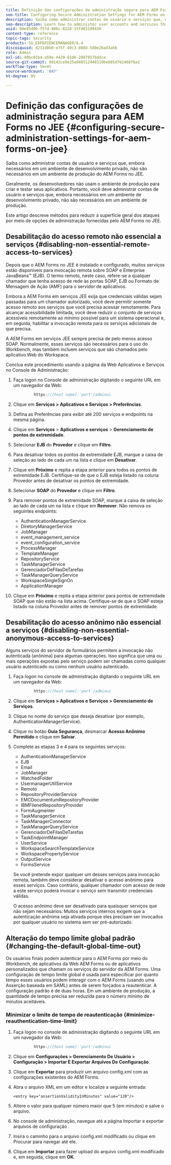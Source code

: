 ```yaml
---
title: Definição das configurações de administração segura para AEM Forms no JEE
seo-title: Configuring Secure Administration Settings for AEM Forms on JEE
description: Saiba como administrar contas de usuário e serviços que, embora necessários em um ambiente de desenvolvimento privado, não são necessários em um ambiente de produção do AEM Forms no JEE.
seo-description: Learn how to administer user accounts and services that, although required in a private development environment, are not required in a production environment of AEM Forms on JEE.
uuid: 04e45d06-f57d-406c-8228-15f483199430
content-type: reference
topic-tags: Security
products: SG_EXPERIENCEMANAGER/6.4
discoiquuid: d211d8b0-e75f-49c3-808d-5d0e26ad3a6b
role: Admin
exl-id: 40bc01b4-a59e-4420-81d6-2887857bddce
source-git-commit: 9d142ce9e25e048512440310beb05d762468f6a2
workflow-type: tm+mt
source-wordcount: '847'
ht-degree: 0%

---
```


# Definição das configurações de administração segura para AEM Forms no JEE {#configuring-secure-administration-settings-for-aem-forms-on-jee}

Saiba como administrar contas de usuário e serviços que, embora necessários em um ambiente de desenvolvimento privado, não são necessários em um ambiente de produção do AEM Forms no JEE.

Geralmente, os desenvolvedores não usam o ambiente de produção para criar e testar seus aplicativos. Portanto, você deve administrar contas de usuário e serviços que, embora necessários em um ambiente de desenvolvimento privado, não são necessários em um ambiente de produção.

Este artigo descreve métodos para reduzir a superfície geral dos ataques por meio de opções de administração fornecidas pelo AEM Forms no JEE.

## Desabilitação do acesso remoto não essencial a serviços {#disabling-non-essential-remote-access-to-services}

Depois que o AEM Forms no JEE é instalado e configurado, muitos serviços estão disponíveis para invocação remota sobre SOAP e Enterprise JavaBeans™ (EJB). O termo remoto, neste caso, refere-se a qualquer chamador que tenha acesso de rede às portas SOAP, EJB ou Formato de Mensagem de Ação (AMF) para o servidor de aplicativos.

Embora a AEM Forms em serviços JEE exija que credenciais válidas sejam passadas para um chamador autorizado, você deve permitir somente acesso remoto aos serviços que você precisa acessar remotamente. Para alcançar acessibilidade limitada, você deve reduzir o conjunto de serviços acessíveis remotamente ao mínimo possível para um sistema operacional e, em seguida, habilitar a invocação remota para os serviços adicionais de que precisa.

A AEM Forms em serviços JEE sempre precisa de pelo menos acesso SOAP. Normalmente, esses serviços são necessários para o uso do Workbench, mas também incluem serviços que são chamados pelo aplicativo Web do Workspace.

Conclua este procedimento usando a página da Web Aplicativos e Serviços no Console de Administração:

1. Faça logon no Console de administração digitando o seguinte URL em um navegador da Web:

   ```java
            https://[host name]:'port'/adminui
   ```

1. Clique em **Serviços > Aplicativos e Serviços > Preferências**.
1. Defina as Preferências para exibir até 200 serviços e endpoints na mesma página.
1. Clique em **Serviços** > **Aplicativos e serviços** > **Gerenciamento de pontos de extremidade**.
1. Selecionar **EJB** do **Provedor** e clique em **Filtro**.
1. Para desativar todos os pontos de extremidade EJB, marque a caixa de seleção ao lado de cada um na lista e clique em **Desativar**.
1. Clique em **Próximo** e repita a etapa anterior para todos os pontos de extremidade EJB. Certifique-se de que o EJB esteja listado na coluna Provedor antes de desativar os pontos de extremidade.
1. Selecionar **SOAP** do **Provedor** e clique em **Filtro**.
1. Para remover pontos de extremidade SOAP, marque a caixa de seleção ao lado de cada um na lista e clique em **Remover**. Não remova os seguintes endpoints:

   * AuthenticationManagerService
   * DiretoryManagerService
   * JobManager
   * event_management_service
   * event_configuration_service
   * ProcessManager
   * TemplateManager
   * RepositoryService
   * TaskManagerService
   * GerenciadorDeFilasDeTarefas
   * TaskManagerQueryService
   * WorkspaceSingleSignOn
   * ApplicationManager

1. Clique em **Próximo** e repita a etapa anterior para pontos de extremidade SOAP que não estão na lista acima. Certifique-se de que o SOAP esteja listado na coluna Provedor antes de remover pontos de extremidade.

## Desabilitação do acesso anônimo não essencial a serviços {#disabling-non-essential-anonymous-access-to-services}

Alguns serviços do servidor de formulários permitem a invocação não autenticada (anônima) para algumas operações. Isso significa que uma ou mais operações expostas pelo serviço podem ser chamadas como qualquer usuário autenticado ou como nenhum usuário autenticado.

1. Faça logon no console de administração digitando o seguinte URL em um navegador da Web:

   ```java
            https://[host name]:'port'/adminui
   ```

1. Clique em **Serviços > Aplicativos e Serviços > Gerenciamento de Serviços**.
1. Clique no nome do serviço que deseja desativar (por exemplo, AuthenticationManagerService).
1. Clique no botão **Guia Segurança**, desmarcar **Acesso Anônimo Permitido** e clique em **Salvar**.
1. Complete as etapas 3 e 4 para os seguintes serviços:

   * AuthenticationManagerService
   * EJB
   * Email
   * JobManager
   * WatchedFolder
   * UsermanagerUtilService
   * Remoto
   * RepositoryProviderService
   * EMCDocumentumRepositoryProvider
   * IBMFilenetRepositoryProvider
   * FormAugmenter
   * TaskManagerService
   * TaskManagerConnector
   * TaskManagerQueryService
   * GerenciadorDeFilasDeTarefas
   * TaskEndpointManager
   * UserService
   * WorkspaceSearchTemplateService
   * WorkspacePropertyService
   * OutputService
   * FormsService

   Se você pretende expor qualquer um desses serviços para invocação remota, também deve considerar desativar o acesso anônimo para esses serviços. Caso contrário, qualquer chamador com acesso de rede a este serviço poderá invocar o serviço sem transmitir credenciais válidas.

   O acesso anônimo deve ser desativado para quaisquer serviços que não sejam necessários. Muitos serviços internos exigem que a autenticação anônima seja ativada porque eles precisam ser invocados por qualquer usuário no sistema sem ser pré-autorizado.

## Alteração do tempo limite global padrão {#changing-the-default-global-time-out}

Os usuários finais podem autenticar para o AEM Forms por meio do Workbench, de aplicativos da Web AEM Forms ou de aplicativos personalizados que chamam os serviços do servidor da AEM Forms. Uma configuração de tempo limite global é usada para especificar por quanto tempo esses usuários podem interagir com o AEM Forms (usando uma Asserção baseada em SAML) antes de serem forçados a reautenticar. A configuração padrão é de duas horas. Em um ambiente de produção, a quantidade de tempo precisa ser reduzida para o número mínimo de minutos aceitáveis.

### Minimizar o limite de tempo de reautenticação {#minimize-reauthentication-time-limit}

1. Faça logon no console de administração digitando o seguinte URL em um navegador da Web:

   ```java
            https://[host name]:'port'/adminui
   ```

1. Clique em **Configurações > Gerenciamento De Usuário > Configuração > Importar E Exportar Arquivos De Configuração**.
1. Clique em **Exportar** para produzir um arquivo config.xml com as configurações existentes do AEM Forms.
1. Abra o arquivo XML em um editor e localize a seguinte entrada:

   `<entry key="assertionValidityInMinutes" value="120"/>`

1. Altere o valor para qualquer número maior que 5 (em minutos) e salve o arquivo.
1. No console de administração, navegue até a página Importar e exportar arquivos de configuração .
1. Insira o caminho para o arquivo config.xml modificado ou clique em Procurar para navegar até ele.
1. Clique em **Importar** para fazer upload do arquivo config.xml modificado e, em seguida, clique em **OK**.
